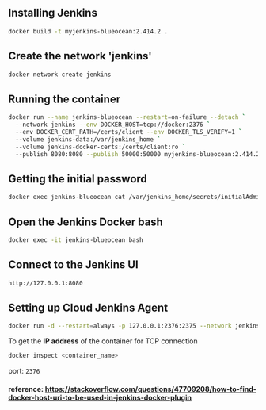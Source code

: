 ## Installing Jenkins

```bash
docker build -t myjenkins-blueocean:2.414.2 .
```

## Create the network 'jenkins'

```bash
docker network create jenkins
```

## Running the container

```bash
docker run --name jenkins-blueocean --restart=on-failure --detach `
  --network jenkins --env DOCKER_HOST=tcp://docker:2376 `
  --env DOCKER_CERT_PATH=/certs/client --env DOCKER_TLS_VERIFY=1 `
  --volume jenkins-data:/var/jenkins_home `
  --volume jenkins-docker-certs:/certs/client:ro `
  --publish 8080:8080 --publish 50000:50000 myjenkins-blueocean:2.414.2
```

## Getting the initial password

```bash
docker exec jenkins-blueocean cat /var/jenkins_home/secrets/initialAdminPassword
```

## Open the Jenkins Docker bash
```bash
docker exec -it jenkins-blueocean bash
```

## Connect to the Jenkins UI
```bash
http://127.0.0.1:8080
```


## Setting up Cloud Jenkins Agent

```bash
docker run -d --restart=always -p 127.0.0.1:2376:2375 --network jenkins -v /var/run/docker.sock:/var/run/docker.sock alpine/socat tcp-listen:2375,fork,reuseaddr unix-connect:/var/run/docker.sock
```

To get the **IP address** of the container for TCP connection
```bash
docker inspect <container_name>
```

port: `2376`

#### reference: https://stackoverflow.com/questions/47709208/how-to-find-docker-host-uri-to-be-used-in-jenkins-docker-plugin